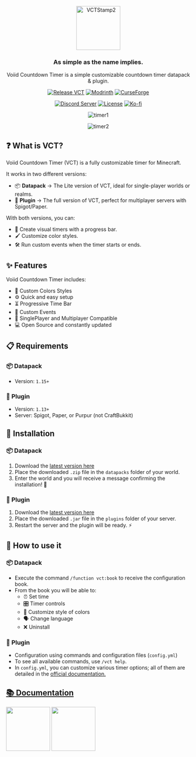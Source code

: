 <div align="center">

<img src="https://github.com/user-attachments/assets/31ffc42e-ac93-4b74-8855-ed896ae12e5d" alt="VCTStamp2" height="120"/>

### As simple as the name implies.
Voiid Countdown Timer is a simple customizable countdown timer datapack & plugin.

[![Release VCT](https://img.shields.io/github/v/release/Voiid-Studios/voiidcountdown?style=flat&logo=github&label=Release&color=fe50dc "View the latest release")](https://github.com/Voiid-Studios/voiidcountdown/releases)
[![Modrinth](https://img.shields.io/modrinth/dt/N6N9gUha?style=flat&logo=modrinth&label=Modrinth&color=%2300AF5C "View Modrinth page")](https://modrinth.com/datapack/voiid-countdown-timer)
[![CurseForge](https://img.shields.io/curseforge/dt/1145327?style=flat&logo=curseforge&label=CurseForge&color=F16436 "View CurseForge page")](https://curseforge.com/minecraft/data-packs/vct-voiid-countdown-timer/)

[![Discord Server](https://img.shields.io/badge/Discord-5865F2?style=for-the-badge&logo=discord&logoColor=white "Join to the Voiid Studios Discord server")](https://github.com/Voiid-Studios/voiidstudios/blob/main/LICENSE.md)
[![License](https://img.shields.io/badge/license-example?style=for-the-badge&label=Voiid%20Studios&color=ffffff "View the Voiid Studios public license")](https://github.com/Voiid-Studios/voiidstudios/blob/main/LICENSE.md)
[![Ko-fi](https://img.shields.io/badge/Kofi-ff6433?logo=kofi&logoColor=fff&style=for-the-badge "Support us on Ko-fi!")](https://api.maxxvoiid.space/kofi)

![timer1](https://github.com/user-attachments/assets/d0181bbf-06ba-4d74-824e-8849eb49701f)

![timer2](https://github.com/user-attachments/assets/2287f6c8-72bb-48c1-a36f-be2625913a3d)

</div>

## ❓ What is VCT?
Voiid Countdown Timer (VCT) is a fully customizable timer for Minecraft.

It works in two different versions:
- 📦 **Datapack** → The Lite version of VCT, ideal for single-player worlds or realms.
- 🔌 **Plugin** → The full version of VCT, perfect for multiplayer servers with Spigot/Paper.
  
With both versions, you can:
- 🎨 Create visual timers with a progress bar.
- 🖌️ Customize color styles.
- 🛠️ Run custom events when the timer starts or ends.

## ✨ Features
Voiid Countdown Timer includes:
- 🎨 Custom Colors Styles
- ⚙️ Quick and easy setup
- ⏳ Progressive Time Bar
- 🎈 Custom Events
- 👥 SinglePlayer and Multiplayer Compatible
- 💻 Open Source and constantly updated

## 📋 Requirements
### 📦 Datapack
- Version: `1.15+`
  
### 🔌 Plugin
- Version: `1.13+`
- Server: Spigot, Paper, or Purpur (not CraftBukkit)

## 🚀 Installation
### 📦 Datapack
1. Download the [latest version here](https://modrinth.com/datapack/voiid-countdown-timer/versions?c=release&l=datapack)
2. Place the downloaded `.zip` file in the `datapacks` folder of your world.
3. Enter the world and you will receive a message confirming the installation! 🎉

### 🔌 Plugin
1. Download the [latest version here](https://modrinth.com/datapack/voiid-countdown-timer/versions?c=release&l=spigot)
2. Place the downloaded `.jar` file in the `plugins` folder of your server.
3. Restart the server and the plugin will be ready. ⚡

## 📖 How to use it
### 📦 Datapack
- Execute the command `/function vct:book` to receive the configuration book.
- From the book you will be able to:
  - ⏰ Set time
  - 🎛️ Timer controls
  - 🌈 Customize style of colors
  - 🗣️ Change language
  - ❌ Uninstall
 
### 🔌 Plugin
- Configuration using commands and configuration files (`config.yml`)
- To see all available commands, use `/vct help`.
- In `config.yml`, you can customize various timer options; all of them are detailed in the [official documentation.](https://voiidstudios.gitbook.io/vct/)

## [📚 Documentation](https://voiidstudios.gitbook.io/vct/)

<a href="https://api.maxxvoiid.space/kofi" target="_blank" rel="noopener noreferrer"><img src="https://github.com/user-attachments/assets/19d69e0d-1e31-450f-aa13-835cc22c93de" height="120px"></img></a>
<a href="https://maxxvoiid.space" target="_blank" rel="noopener noreferrer"><img src="https://github.com/user-attachments/assets/32d8ca57-5185-46e2-b8f6-d60354408a38" height="120px"></img></a>
